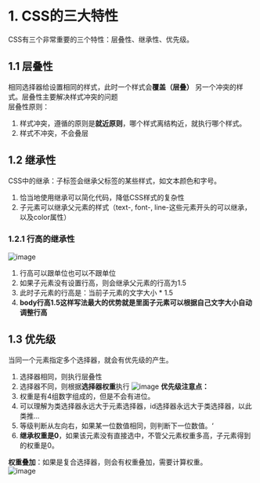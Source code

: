 # 1. CSS的三大特性
CSS有三个非常重要的三个特性：层叠性、继承性、优先级。  

## 1.1 层叠性
相同选择器给设置相同的样式，此时一个样式会**覆盖（层叠）** 另一个冲突的样式。层叠性主要解决样式冲突的问题  
层叠性原则：
1. 样式冲突，遵循的原则是**就近原则**，哪个样式离结构近，就执行哪个样式。
2. 样式不冲突，不会叠层

## 1.2 继承性
CSS中的继承：子标签会继承父标签的某些样式，如文本颜色和字号。
1. 恰当地使用继承可以简化代码，降低CSS样式的复杂性
2. 子元素可以继承父元素的样式（text-, font-, line-这些元素开头的可以继承，以及color属性）

### 1.2.1 行高的继承性
![image](https://github.com/Happy-jianghui/Frontend-Learning/assets/98568967/96b08c0f-8896-463d-ae72-0aa5cb834a7f)
1. 行高可以跟单位也可以不跟单位
2. 如果子元素没有设置行高，则会继承父元素的行高为1.5
3. 此时子元素的行高是：当前子元素的文字大小 * 1.5
4. **body行高1.5这样写法最大的优势就是里面子元素可以根据自己文字大小自动调整行高**


## 1.3 优先级
当同一个元素指定多个选择器，就会有优先级的产生。  
1. 选择器相同，则执行层叠性
2. 选择器不同，则根据**选择器权重**执行
![image](https://github.com/Happy-jianghui/Frontend-Learning/assets/98568967/53a710b1-39cb-4027-9903-b75083fd0848)
**优先级注意点：**
1. 权重是有4组数字组成的，但是不会有进位。
2. 可以理解为类选择器永远大于元素选择器，id选择器永远大于类选择器，以此类推...
3. 等级判断从左向右，如果某一位数值相同，则判断下一位数值。‘
4. **继承权重是0**，如果该元素没有直接选中，不管父元素权重多高，子元素得到的权重是0。

**权重叠加**：如果是复合选择器，则会有权重叠加，需要计算权重。  
![image](https://github.com/Happy-jianghui/Frontend-Learning/assets/98568967/849c6708-e891-47eb-b840-8a7e85c6d975)
